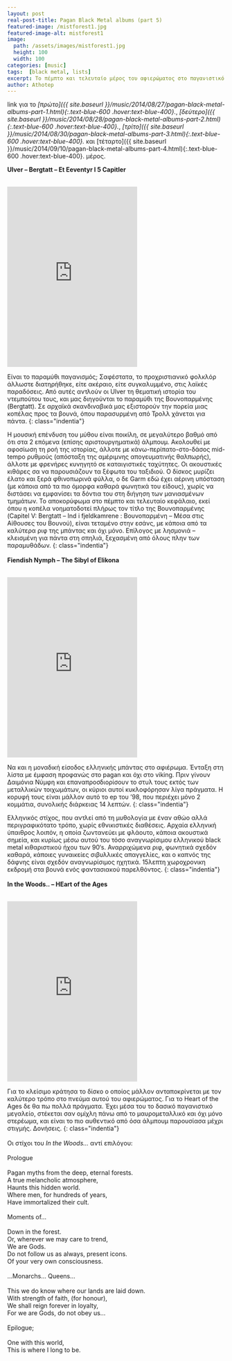 ```yaml
---
layout: post
real-post-title: Pagan Black Metal albums (part 5)
featured-image: /mistforest1.jpg
featured-image-alt: mistforest1
image:
  path: /assets/images/mistforest1.jpg
  height: 100
  width: 100
categories: [music]
tags:  [black metal, lists]
excerpt: Το πέμπτο και τελευταίο μέρος του αφιερώματος στο παγανιστικό black metal
author: Athotep
---
```


link για το *[πρώτο]({{ site.baseurl }}/music/2014/08/27/pagan-black-metal-albums-part-1.html){:.text-blue-600 .hover:text-blue-400}.*, *[δεύτερο]({{ site.baseurl }}/music/2014/08/28/pagan-black-metal-albums-part-2.html){:.text-blue-600 .hover:text-blue-400}.*, *[τρίτο]({{ site.baseurl }}/music/2014/08/30/pagan-black-metal-albums-part-3.html){:.text-blue-600 .hover:text-blue-400}.* και [τέταρτο]({{ site.baseurl }}/music/2014/09/10/pagan-black-metal-albums-part-4.html){:.text-blue-600 .hover:text-blue-400}. μέρος.

**Ulver – Bergtatt – Et Eeventyr I 5 Capitler**  
<br>
<iframe class="w-full" height="415" src="https://www.youtube.com/embed/dsFWv8iZEeA" frameborder="0" allow="accelerometer; autoplay; encrypted-media; gyroscope; picture-in-picture" allowfullscreen></iframe>  
<br>

Είναι το παραμύθι παγανισμός; Σαφέστατα, το προχριστιανικό φολκλόρ άλλωστε διατηρήθηκε, είτε ακέραιο, είτε συγκαλυμμένο, στις λαϊκές παραδόσεις. Από αυτές αντλούν οι Ulver τη θεματική ιστορία του ντεμπούτου τους, και μας διηγούνται το παραμύθι της Βουνοπαρμένης (Bergtatt). Σε αρχαϊκά σκανδιναβικά μας εξιστορούν την πορεία μιας κοπέλας προς τα βουνά, όπου παρασυρμένη από Τρολλ χάνεται για πάντα.
{: class="indentia"}

Η μουσική επένδυση του μύθου είναι ποικίλη, σε μεγαλύτερο βαθμό από ότι στα 2 επόμενα (επίσης αριστουργηματικά) άλμπουμ. Ακολουθεί με αφοσίωση τη ροή της ιστορίας, άλλοτε με κάνω-περίπατο-στο-δάσος mid-tempo ρυθμούς (απόσταξη της αμέριμνης απογευματινής θαλπωρής), άλλοτε με φρενήρες κυνηγητό σε καταιγιστικές ταχύτητες. Οι ακουστικές κιθάρες σα να παρουσιάζουν τα ξέφωτα του ταξιδιού. Ο δίσκος μυρίζει έλατο και ξερά φθινοπωρινά φύλλα, ο δε Garm εδώ έχει αέρινη υπόσταση (με κάποια από τα πιο όμορφα καθαρά φωνητικά του είδους), χωρίς να διστάσει να εμφανίσει τα δόντια του στη διήγηση των μανιασμένων τμημάτων. Το αποκορύφωμα στο πέμπτο και τελευταίο κεφάλαιο, εκεί όπου η κοπέλα νοηματοδοτεί πλήρως τον τίτλο της Βουνοπαρμένης (Capitel V: Bergtatt – Ind i fjeldkamrene : Βουνοπαρμένη – Μέσα στις Αίθουσες του Βουνού), είναι τεταμένο στην εσάνς, με κάποια από τα καλύτερα ριφ της μπάντας και όχι μόνο. Επίλογος με λησμονιά – κλεισμένη για πάντα στη σπηλιά, ξεχασμένη από όλους πλην των παραμυθάδων.
{: class="indentia"}  
<br>
**Fiendish Nymph – The Sibyl of Elikona**  
<br>
<iframe class="w-full" height="415" src="https://www.youtube.com/embed/XsE_92iMB6I" frameborder="0" allow="accelerometer; autoplay; encrypted-media; gyroscope; picture-in-picture" allowfullscreen></iframe>  
<br>

Να και η μοναδική είσοδος ελληνικής μπάντας στο αφιέρωμα. Ένταξη στη λίστα με έμφαση προφανώς στο pagan και όχι στο viking. Πριν γίνουν Δαιμόνια Νύμφη και επαναπροσδιορίσουν το στυλ τους εκτός των μεταλλικών τοιχωμάτων, οι κύριοι αυτοί κυκλοφόρησαν λίγα πράγματα. Η κορυφή τους είναι μάλλον αυτό το ep του ’98, που περιέχει μόνο 2 κομμάτια, συνολικής διάρκειας 14 λεπτών.
{: class="indentia"}

Ελληνικός στίχος, που αντλεί από τη μυθολογία με έναν αθώο αλλά περιγραφικότατο τρόπο, χωρίς εθνικιστικές διαθέσεις. Αρχαία ελληνική ύπαιθρος λοιπόν, η οποία ζωντανεύει με φλάουτο, κάποια ακουστικά σημεία, και κυρίως μέσω αυτού του τόσο αναγνωρίσιμου ελληνικού black metal κιθαριστικού ήχου των 90‘s. Αναρριχώμενα ριφ, φωνητικά σχεδόν καθαρά, κάποιες γυναικείες σιβυλλικές απαγγελίες, και ο καπνός της δάφνης είναι σχεδόν αναγνωρίσιμος ηχητικά. 15λεπτη χωροχρονικη εκδρομή στα βουνά ενός φαντασιακού παρελθόντος.
{: class="indentia"}  
<br>
**In the Woods.. – HEart of the Ages**  
<br>
<iframe class="w-full" height="415" src="https://www.youtube.com/embed/qaIbgd71hXg" frameborder="0" allow="accelerometer; autoplay; encrypted-media; gyroscope; picture-in-picture" allowfullscreen></iframe>  
<br>

Για το κλείσιμο κράτησα το δίσκο ο οποίος μάλλον ανταποκρίνεται με τον καλύτερο τρόπο στο πνεύμα αυτού του αφιερώματος. Για το Heart of the Ages δε θα πω πολλά πράγματα. Έχει μέσα του το δασικό παγανιστικό μεγαλείο, στέκεται σαν ομίχλη πάνω από το μαυρομεταλλικό και όχι μόνο στερέωμα, και είναι το πιο αυθεντικό από όσα άλμπουμ παρουσίασα μέχρι στιγμής. Δονήσεις.
{: class="indentia"}  
<br>
Οι στίχοι του *In the Woods…* αντί επιλόγου:  
<br>
<span class="italic"> Prologue  
<br>
Pagan myths from the deep, eternal forests.<br>
A true melancholic atmosphere,<br>
Haunts this hidden world.<br>
Where men, for hundreds of years,<br>
Have immortalized their cult.  
<br>
Moments of…  
<br>
Down in the forest.<br>
Or, wherever we may care to trend,<br>
We are Gods.<br>
Do not follow us as always, present icons.<br>
Of your very own consciousness.  
<br>
…Monarchs… Queens…  
<br>
This we do know where our lands are laid down.<br>
With strength of faith, (for honour),<br>
We shall reign forever in loyalty,<br>
For we are Gods, do not obey us…  
<br>
Epilogue;  
<br>
One with this world,<br>
This is where I long to be.</span>